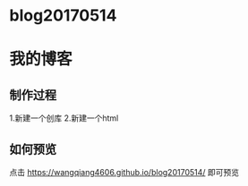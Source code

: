 # blog20170514
# 我的博客
## 制作过程

1.新建一个创库
2.新建一个html

## 如何预览
点击 https://wangqiang4606.github.io/blog20170514/ 即可预览

